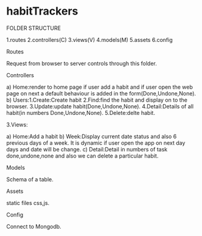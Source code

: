 # habitTrackers
FOLDER STRUCTURE

1.routes
2.controllers(C)
3.views(V)
4.models(M)
5.assets
6.config

Routes

Request from browser to server controls through this folder.

Controllers

a) Home:render to home page if user add a habit and
       if user open the web page on next a default behaviour is added in the form(Done,Undone,None).
b) Users:1.Create:Create habit
        2.Find:find the habit and display on to the browser.
        3.Update:update habit(Done,Undone,None).
        4.Detail:Details of all habit(in numbers Done,Undone,None).
        5.Delete:delte habit.
        
3.Views:

a) Home:Add a habit
b) Week:Display current date status and also 6 previous days of a week.
        It is dynamic if user open the app on next day days and date will be change.
c) Detail:Detail in numbers of task done,undone,none and
          also we can delete a particular habit.

Models

Schema of a table.

Assets

static files css,js.

Config

Connect to Mongodb.
